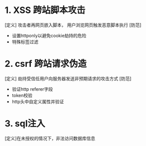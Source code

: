 # 1. XSS 跨站脚本攻击
[定义] 攻击者再网页嵌入脚本， 用户浏览网页触发恶意脚本执行
[防范]
+ 设置httponly以避免cookie劫持的危险
+ 特殊标签过滤

# 2. csrf 跨站请求伪造
[定义] 劫持受信任用户向服务器发送非预期请求的攻击方式
[防范]
+ 验证http referer字段
+ token校验
+ http头中自定义属性并验证

# 3. sql注入
[定义]在未授权的情况下，非法访问数据库信息